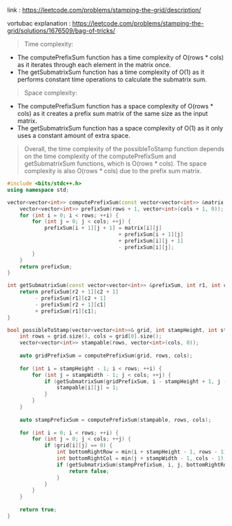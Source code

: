 link : https://leetcode.com/problems/stamping-the-grid/description/

vortubac explanation : https://leetcode.com/problems/stamping-the-grid/solutions/1676509/bag-of-tricks/

>Time complexity:
- The computePrefixSum function has a time complexity of O(rows * cols) as it iterates through each element in the matrix once.
- The getSubmatrixSum function has a time complexity of O(1) as it performs constant time operations to calculate the submatrix sum.

>Space complexity:
- The computePrefixSum function has a space complexity of O(rows * cols) as it creates a prefix sum matrix of the same size as the input matrix.
- The getSubmatrixSum function has a space complexity of O(1) as it only uses a constant amount of extra space.

>Overall, the time complexity of the possibleToStamp function depends on the time complexity of the computePrefixSum and getSubmatrixSum functions, which is O(rows * cols). The space complexity is also O(rows * cols) due to the prefix sum matrix.

```cpp
#include <bits/stdc++.h>
using namespace std;

vector<vector<int>> computePrefixSum(const vector<vector<int>> &matrix, int rows, int cols) {
    vector<vector<int>> prefixSum(rows + 1, vector<int>(cols + 1, 0));
    for (int i = 0; i < rows; ++i) {
        for (int j = 0; j < cols; ++j) {
            prefixSum[i + 1][j + 1] = matrix[i][j] 
                                    + prefixSum[i + 1][j] 
                                    + prefixSum[i][j + 1] 
                                    - prefixSum[i][j];
        }
    }
    return prefixSum;
}

int getSubmatrixSum(const vector<vector<int>> &prefixSum, int r1, int c1, int r2, int c2) {
    return prefixSum[r2 + 1][c2 + 1] 
         - prefixSum[r1][c2 + 1] 
         - prefixSum[r2 + 1][c1] 
         + prefixSum[r1][c1];
}

bool possibleToStamp(vector<vector<int>>& grid, int stampHeight, int stampWidth) {
    int rows = grid.size(), cols = grid[0].size();
    vector<vector<int>> stampable(rows, vector<int>(cols, 0));
    
    auto gridPrefixSum = computePrefixSum(grid, rows, cols);
    
    for (int i = stampHeight - 1; i < rows; ++i) {
        for (int j = stampWidth - 1; j < cols; ++j) {
            if (getSubmatrixSum(gridPrefixSum, i - stampHeight + 1, j - stampWidth + 1, i, j) == 0) {
                stampable[i][j] = 1;
            }
        }
    }
    
    auto stampPrefixSum = computePrefixSum(stampable, rows, cols);
    
    for (int i = 0; i < rows; ++i) {
        for (int j = 0; j < cols; ++j) {
            if (grid[i][j] == 0) {
                int bottomRightRow = min(i + stampHeight - 1, rows - 1);
                int bottomRightCol = min(j + stampWidth - 1, cols - 1);
                if (getSubmatrixSum(stampPrefixSum, i, j, bottomRightRow, bottomRightCol) == 0) {
                    return false;
                }
            }
        }
    }
    
    return true;
}


```
